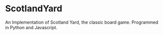 # ScotlandYard
An Implementation of Scotland Yard, the classic board game. Programmed in Python and Javascript.
